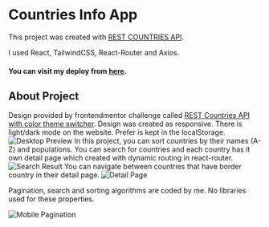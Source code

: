 # Countries Info App

This project was created with [REST COUNTRIES API](https://restcountries.com/).

I used React, TailwindCSS, React-Router and Axios.

#### You can visit my deploy from [ here](https://countries-info-app-opal.vercel.app/).

## About Project

Design provided by frontendmentor challenge called [REST Countries API with color theme switcher](https://www.frontendmentor.io/challenges/rest-countries-api-with-color-theme-switcher-5cacc469fec04111f7b848ca/hub/rest-countries-api-challenge-completed-with-react-and-tailwindcss--je9OHxeTz). Design was created as responsive.
There is light/dark mode on the website. Prefer is kept in the localStorage.
![Desktop Preview](https://thumbsnap.com/i/TnAMkbjP.png)
In this project, you can sort countries by their names (A-Z) and populations.
You can search for countries and each country has it own detail page which created with dynamic routing in react-router.
![Search Result](https://thumbsnap.com/i/ri9jetY3.png)
You can navigate between countries that have border country in their detail page.
![Detail Page](https://thumbsnap.com/i/1PBK65UN.png)

Pagination, search and sorting algorithms are coded by me. No libraries used for these properties.

![Mobile Pagination](https://thumbsnap.com/i/zKLKq5Ei.png)

